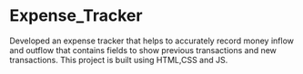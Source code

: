 # Expense_Tracker
Developed an expense tracker that helps to accurately record money inflow and outflow that contains fields to show previous transactions and new transactions. This project is built using HTML,CSS and JS.
